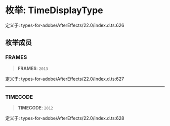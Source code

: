 # 枚举: TimeDisplayType

定义于: types-for-adobe/AfterEffects/22.0/index.d.ts:626

## 枚举成员

### FRAMES

> **FRAMES**: `2013`

定义于: types-for-adobe/AfterEffects/22.0/index.d.ts:627

***

### TIMECODE

> **TIMECODE**: `2012`

定义于: types-for-adobe/AfterEffects/22.0/index.d.ts:628
